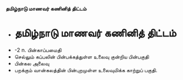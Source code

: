 **தமிழ்நாடு மாணவர் கணினித் திட்டம்**
- # தமிழ்நாடு மாணவர் கணினித் திட்டம்
- -2 n. பின்காப்பமைதி
- செல்லும் கப்பலின் பின்பக்கத்துள்ள உலைவு குன்றிய பின்பகுதி
- பின்கல அலைவு
- பறக்கும்  வான்கலத்தின் பின்புறமுள்ள உலைவுமிக்க காற்றுப் பகுதி.

